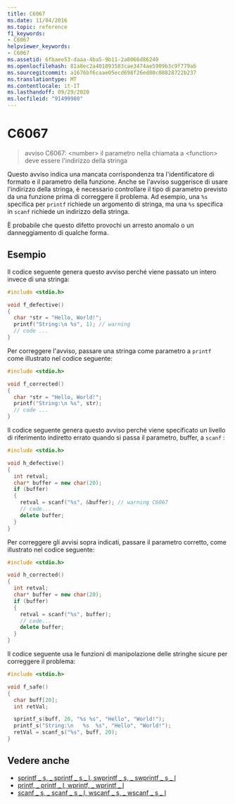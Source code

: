 ```yaml
---
title: C6067
ms.date: 11/04/2016
ms.topic: reference
f1_keywords:
- C6067
helpviewer_keywords:
- C6067
ms.assetid: 6fbaee53-daaa-4ba5-9b11-2a8066d86240
ms.openlocfilehash: 81a8ec2a401093583cae3474ae5909b3c9f779ab
ms.sourcegitcommit: a1676bf6caae05ecd698f26ed80c08828722b237
ms.translationtype: MT
ms.contentlocale: it-IT
ms.lasthandoff: 09/29/2020
ms.locfileid: "91499980"
---
```

# <a name="c6067"></a>C6067

> avviso C6067: \<number> il parametro nella chiamata a \<function> deve essere l'indirizzo della stringa

Questo avviso indica una mancata corrispondenza tra l'identificatore di formato e il parametro della funzione. Anche se l'avviso suggerisce di usare l'indirizzo della stringa, è necessario controllare il tipo di parametro previsto da una funzione prima di correggere il problema. Ad esempio, una `%s` specifica per `printf` richiede un argomento di stringa, ma una `%s` specifica in `scanf` richiede un indirizzo della stringa.

È probabile che questo difetto provochi un arresto anomalo o un danneggiamento di qualche forma.

## <a name="example"></a>Esempio

Il codice seguente genera questo avviso perché viene passato un intero invece di una stringa:

```cpp
#include <stdio.h>

void f_defective()
{
  char *str = "Hello, World!";
  printf("String:\n %s", 1); // warning
  // code ...
}
```

Per correggere l'avviso, passare una stringa come parametro a `printf` come illustrato nel codice seguente:

```cpp
#include <stdio.h>

void f_corrected()
{
  char *str = "Hello, World!";
  printf("String:\n %s", str);
  // code ...
}
```

Il codice seguente genera questo avviso perché viene specificato un livello di riferimento indiretto errato quando si passa il parametro, buffer, a `scanf` :

```cpp
#include <stdio.h>

void h_defective()
{
  int retval;
  char* buffer = new char(20);
  if (buffer)
  {
    retval = scanf("%s", &buffer); // warning C6067
    // code...
    delete buffer;
  }
}
```

Per correggere gli avvisi sopra indicati, passare il parametro corretto, come illustrato nel codice seguente:

```cpp
#include <stdio.h>

void h_corrected()
{
  int retval;
  char* buffer = new char(20);
  if (buffer)
  {
    retval = scanf("%s", buffer);
    // code...
    delete buffer;
  }
}
```

Il codice seguente usa le funzioni di manipolazione delle stringhe sicure per correggere il problema:

```cpp
#include <stdio.h>

void f_safe()
{
  char buff[20];
  int retVal;

  sprintf_s(buff, 20, "%s %s", "Hello", "World!");
  printf_s("String:\n   %s  %s", "Hello", "World!");
  retVal = scanf_s("%s", buff, 20);
}
```

## <a name="see-also"></a>Vedere anche

- [sprintf \_ s, \_ sprintf \_ s \_ l, swprintf \_ s, \_ swprintf \_ s \_ l](../c-runtime-library/reference/sprintf-s-sprintf-s-l-swprintf-s-swprintf-s-l.md)
- [printf, \_ printf \_ l, wprintf, \_ wprintf \_ l](../c-runtime-library/reference/printf-printf-l-wprintf-wprintf-l.md)
- [scanf \_ s, \_ scanf \_ s \_ l, wscanf \_ s, \_ wscanf \_ s \_ l](../c-runtime-library/reference/scanf-s-scanf-s-l-wscanf-s-wscanf-s-l.md)
